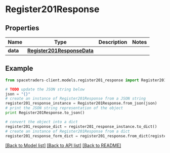 # Register201Response


## Properties

Name | Type | Description | Notes
------------ | ------------- | ------------- | -------------
**data** | [**Register201ResponseData**](Register201ResponseData.md) |  | 

## Example

```python
from spacetraders-client.models.register201_response import Register201Response

# TODO update the JSON string below
json = "{}"
# create an instance of Register201Response from a JSON string
register201_response_instance = Register201Response.from_json(json)
# print the JSON string representation of the object
print Register201Response.to_json()

# convert the object into a dict
register201_response_dict = register201_response_instance.to_dict()
# create an instance of Register201Response from a dict
register201_response_form_dict = register201_response.from_dict(register201_response_dict)
```
[[Back to Model list]](../README.md#documentation-for-models) [[Back to API list]](../README.md#documentation-for-api-endpoints) [[Back to README]](../README.md)


